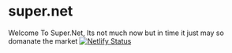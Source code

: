 # super.net
Welcome To Super.Net, Its not much now but in time it just may so domanate the market
[![Netlify Status](https://api.netlify.com/api/v1/badges/1c57fcd8-8097-4ca3-8ef0-5a08a9fac6d0/deploy-status)](https://app.netlify.com/sites/supernet/deploys)
